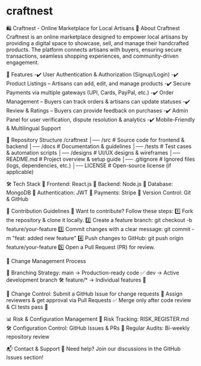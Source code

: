 # craftnest
🛍️ Craftnest - Online Marketplace for Local Artisans
📌 About Craftnest
Craftnest is an online marketplace designed to empower local artisans by providing a digital space to showcase, sell, and manage their handcrafted products. The platform connects artisans with buyers, ensuring secure transactions, seamless shopping experiences, and community-driven engagement.

🚀 Features
-✔️ User Authentication & Authorization (Signup/Login)
-✔️ Product Listings – Artisans can add, edit, and manage products
-✔️ Secure Payments via multiple gateways (UPI, Cards, PayPal, etc.)
-✔️ Order Management – Buyers can track orders & artisans can update statuses
-✔️ Review & Ratings – Buyers can provide feedback on purchases
-✔️ Admin Panel for user verification, dispute resolution & analytics
-✔️ Mobile-Friendly & Multilingual Support

📂 Repository Structure
/craftnest
│── /src       # Source code for frontend & backend
│── /docs      # Documentation & guidelines
│── /tests     # Test cases & automation scripts
│── /designs   # UI/UX designs & wireframes
│── README.md  # Project overview & setup guide
│── .gitignore # Ignored files (logs, dependencies, etc.)
│── LICENSE    # Open-source license (if applicable)

🛠️ Tech Stack
🔹 Frontend: React.js 
🔹 Backend: Node.js 
🔹 Database: MongoDB
🔹 Authentication: JWT 
🔹 Payments: Stripe 
🔹 Version Control: Git & GitHub

📝 Contribution Guidelines
👥 Want to contribute? Follow these steps:
1️⃣ Fork the repository & clone it locally.
2️⃣ Create a feature branch: git checkout -b feature/your-feature
3️⃣ Commit changes with a clear message: git commit -m "feat: added new feature"
4️⃣ Push changes to GitHub: git push origin feature/your-feature
5️⃣ Open a Pull Request (PR) for review.

📌 Change Management Process

🔄 Branching Strategy:
main → Production-ready code ✅
dev → Active development branch 🛠️
feature/* → Individual features 🔧

📌 Change Control:
Submit a GitHub Issue for change requests 📝
Assign reviewers & get approval via Pull Requests ✅
Merge only after code review & CI tests pass 🚀


📊 Risk & Configuration Management
🔴 Risk Tracking: RISK_REGISTER.md
🛠 Configuration Control: GitHub Issues & PRs
📅 Regular Audits: Bi-weekly repository review

📬 Contact & Support
💬 Need help? Join our discussions in the GitHub Issues section!

